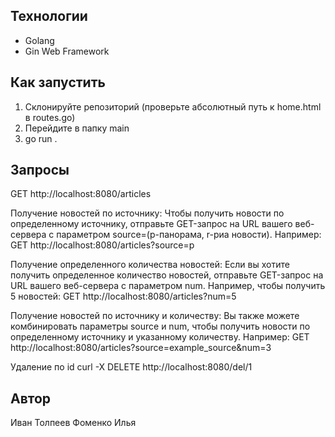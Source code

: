 
## Технологии
* Golang
* Gin Web Framework


## Как запустить

1. Склонируйте репозиторий (проверьте абсолютный путь к home.html в routes.go)
2. Перейдите в папку main
3. go run .

## Запросы

GET http://localhost:8080/articles

Получение новостей по источнику:
Чтобы получить новости по определенному источнику, отправьте GET-запрос на URL вашего веб-сервера с параметром source=(p-панорама, r-риа новости). Например:
GET http://localhost:8080/articles?source=p

Получение определенного количества новостей:
Если вы хотите получить определенное количество новостей, отправьте GET-запрос на URL вашего веб-сервера с параметром num. Например, чтобы получить 5 новостей:
GET http://localhost:8080/articles?num=5

Получение новостей по источнику и количеству:
Вы также можете комбинировать параметры source и num, чтобы получить новости по определенному источнику и указанному количеству. Например:
GET http://localhost:8080/articles?source=example_source&num=3

Удаление по id 
curl -X DELETE http://localhost:8080/del/1



## Автор
Иван Толпеев
Фоменко Илья
